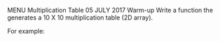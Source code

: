 MENU
Multiplication Table
05 JULY 2017
Warm-up
Write a function the generates a 10 X 10 multiplication table (2D array).

For example:
